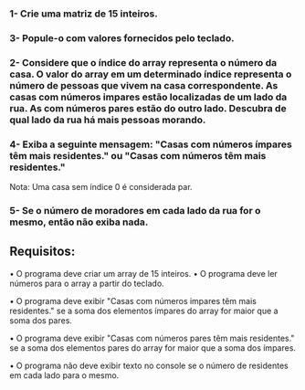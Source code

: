 ### 1- Crie uma matriz de 15 inteiros.
### 3- Popule-o com valores fornecidos pelo teclado.
### 2- Considere que o índice do array representa o número da casa. O valor do array em um determinado índice representa o número de pessoas que vivem na casa correspondente. As casas com números impares estão localizadas de um lado da rua. As com números pares estão do outro lado. Descubra de qual lado da rua há mais pessoas morando.
### 4- Exiba a seguinte mensagem: "Casas com números ímpares têm mais residentes." ou "Casas com números têm mais residentes."

Nota: Uma casa sem índice 0 é considerada par.

### 5- Se o número de moradores em cada lado da rua for o mesmo, então não exiba nada.
## Requisitos: 

• O programa deve criar um array de 15 inteiros. • O programa deve ler números para o array a partir do teclado. 

• O programa deve exibir "Casas com números impares têm mais residentes." se a soma dos elementos ímpares do array for maior que a soma dos pares.

• O programa deve exibir "Casas com números pares têm mais residentes." se a soma dos elementos pares do array for maior que a soma dos ímpares. 

• O programa não deve exibir texto no console se o número de residentes em cada lado para o mesmo.